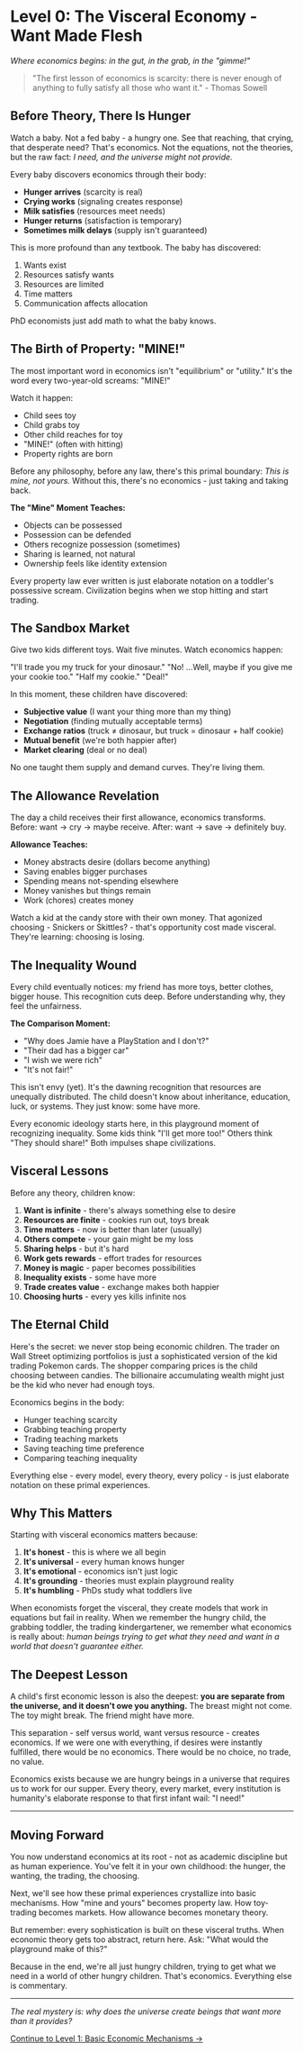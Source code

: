 # Level 0: The Visceral Economy - Want Made Flesh
*Where economics begins: in the gut, in the grab, in the "gimme!"*

> "The first lesson of economics is scarcity: there is never enough of anything to fully satisfy all those who want it." - Thomas Sowell

## Before Theory, There Is Hunger

Watch a baby. Not a fed baby - a hungry one. See that reaching, that crying, that desperate need? That's economics. Not the equations, not the theories, but the raw fact: *I need, and the universe might not provide.*

Every baby discovers economics through their body:
- **Hunger arrives** (scarcity is real)
- **Crying works** (signaling creates response)  
- **Milk satisfies** (resources meet needs)
- **Hunger returns** (satisfaction is temporary)
- **Sometimes milk delays** (supply isn't guaranteed)

This is more profound than any textbook. The baby has discovered:
1. Wants exist
2. Resources satisfy wants
3. Resources are limited
4. Time matters
5. Communication affects allocation

PhD economists just add math to what the baby knows.

## The Birth of Property: "MINE!"

The most important word in economics isn't "equilibrium" or "utility." It's the word every two-year-old screams: "MINE!"

Watch it happen:
- Child sees toy
- Child grabs toy
- Other child reaches for toy
- "MINE!" (often with hitting)
- Property rights are born

Before any philosophy, before any law, there's this primal boundary: *This is mine, not yours.* Without this, there's no economics - just taking and taking back.

**The "Mine" Moment Teaches:**
- Objects can be possessed
- Possession can be defended
- Others recognize possession (sometimes)
- Sharing is learned, not natural
- Ownership feels like identity extension

Every property law ever written is just elaborate notation on a toddler's possessive scream. Civilization begins when we stop hitting and start trading.

## The Sandbox Market

Give two kids different toys. Wait five minutes. Watch economics happen:

"I'll trade you my truck for your dinosaur."
"No! ...Well, maybe if you give me your cookie too."
"Half my cookie."
"Deal!"

In this moment, these children have discovered:
- **Subjective value** (I want your thing more than my thing)
- **Negotiation** (finding mutually acceptable terms)
- **Exchange ratios** (truck ≠ dinosaur, but truck = dinosaur + half cookie)
- **Mutual benefit** (we're both happier after)
- **Market clearing** (deal or no deal)

No one taught them supply and demand curves. They're living them.

## The Allowance Revelation

The day a child receives their first allowance, economics transforms. Before: want → cry → maybe receive. After: want → save → definitely buy.

**Allowance Teaches:**
- Money abstracts desire (dollars become anything)
- Saving enables bigger purchases
- Spending means not-spending elsewhere
- Money vanishes but things remain
- Work (chores) creates money

Watch a kid at the candy store with their own money. That agonized choosing - Snickers or Skittles? - that's opportunity cost made visceral. They're learning: choosing is losing.

## The Inequality Wound

Every child eventually notices: my friend has more toys, better clothes, bigger house. This recognition cuts deep. Before understanding why, they feel the unfairness.

**The Comparison Moment:**
- "Why does Jamie have a PlayStation and I don't?"
- "Their dad has a bigger car"
- "I wish we were rich"
- "It's not fair!"

This isn't envy (yet). It's the dawning recognition that resources are unequally distributed. The child doesn't know about inheritance, education, luck, or systems. They just know: some have more.

Every economic ideology starts here, in this playground moment of recognizing inequality. Some kids think "I'll get more too!" Others think "They should share!" Both impulses shape civilizations.

## Visceral Lessons

Before any theory, children know:

1. **Want is infinite** - there's always something else to desire
2. **Resources are finite** - cookies run out, toys break
3. **Time matters** - now is better than later (usually)
4. **Others compete** - your gain might be my loss
5. **Sharing helps** - but it's hard
6. **Work gets rewards** - effort trades for resources
7. **Money is magic** - paper becomes possibilities
8. **Inequality exists** - some have more
9. **Trade creates value** - exchange makes both happier
10. **Choosing hurts** - every yes kills infinite nos

## The Eternal Child

Here's the secret: we never stop being economic children. The trader on Wall Street optimizing portfolios is just a sophisticated version of the kid trading Pokemon cards. The shopper comparing prices is the child choosing between candies. The billionaire accumulating wealth might just be the kid who never had enough toys.

Economics begins in the body:
- Hunger teaching scarcity
- Grabbing teaching property
- Trading teaching markets
- Saving teaching time preference
- Comparing teaching inequality

Everything else - every model, every theory, every policy - is just elaborate notation on these primal experiences.

## Why This Matters

Starting with visceral economics matters because:

1. **It's honest** - this is where we all begin
2. **It's universal** - every human knows hunger
3. **It's emotional** - economics isn't just logic
4. **It's grounding** - theories must explain playground reality
5. **It's humbling** - PhDs study what toddlers live

When economists forget the visceral, they create models that work in equations but fail in reality. When we remember the hungry child, the grabbing toddler, the trading kindergartener, we remember what economics is really about: *human beings trying to get what they need and want in a world that doesn't guarantee either.*

## The Deepest Lesson

A child's first economic lesson is also the deepest: **you are separate from the universe, and it doesn't owe you anything.** The breast might not come. The toy might break. The friend might have more.

This separation - self versus world, want versus resource - creates economics. If we were one with everything, if desires were instantly fulfilled, there would be no economics. There would be no choice, no trade, no value.

Economics exists because we are hungry beings in a universe that requires us to work for our supper. Every theory, every market, every institution is humanity's elaborate response to that first infant wail: "I need!"

---

## Moving Forward

You now understand economics at its root - not as academic discipline but as human experience. You've felt it in your own childhood: the hunger, the wanting, the trading, the choosing.

Next, we'll see how these primal experiences crystallize into basic mechanisms. How "mine and yours" becomes property law. How toy-trading becomes markets. How allowance becomes monetary theory.

But remember: every sophistication is built on these visceral truths. When economic theory gets too abstract, return here. Ask: "What would the playground make of this?"

Because in the end, we're all just hungry children, trying to get what we need in a world of other hungry children. That's economics. Everything else is commentary.

---

*The real mystery is: why does the universe create beings that want more than it provides?*

[Continue to Level 1: Basic Economic Mechanisms →](L1_Basic_Mechanisms.md)